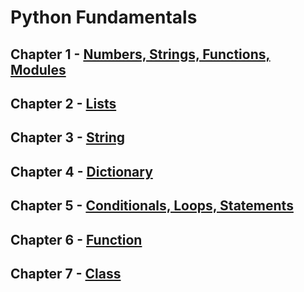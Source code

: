 # Python Fundamentals

## Chapter 1 - [Numbers, Strings, Functions, Modules](https://github.com/weslleysk/Python/blob/master/ch1.py)
## Chapter 2 - [Lists](https://github.com/weslleysk/Python/blob/master/ch2.py)
## Chapter 3 - [String](https://github.com/weslleysk/Python/blob/master/ch3.py)
## Chapter 4 - [Dictionary](https://github.com/weslleysk/Python/blob/master/ch4.py)
## Chapter 5 - [Conditionals, Loops, Statements](https://github.com/weslleysk/Python/blob/master/ch5.py)
## Chapter 6 - [Function](https://github.com/weslleysk/Python/blob/master/ch6.py)
## Chapter 7 - [Class](https://github.com/weslleysk/Python/blob/master/ch7.py)